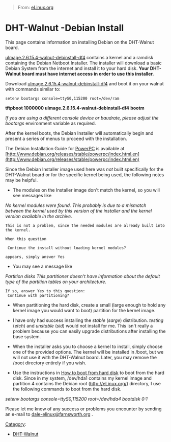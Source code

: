 > From: [eLinux.org](http://eLinux.org/DHT-Walnut_-Debian_Install "http://eLinux.org/DHT-Walnut_-Debian_Install")


# DHT-Walnut -Debian Install



This page contains information on installing Debian on the DHT-Walnut
board.

[uImage.2.6.15.4-walnut-debinstall-df4](http://www.farnsworth.org/linuxppc/uImage.2.6.15.4-walnut-debinstall-df4)
contains a kernel and a ramdisk containing the Debian Netboot Installer.
The installer will download a basic Debian System from the internet and
install it to your hard disk. **Your DHT-Walnut board must have internet
access in order to use this installer.**

Download
[uImage.2.6.15.4-walnut-debinstall-df4](http://www.farnsworth.org/linuxppc/uImage.2.6.15.4-walnut-debinstall-df4)
and boot it on your walnut with commands similar to:

    setenv bootargs console=ttyS0,115200 root=/dev/ram

**tftpboot 1000000 uImage.2.6.15.4-walnut-debinstall-df4** **bootm**

*If you are using a different console device or baudrate, please adjust
the bootargs* environment variable as required.

After the kernel boots, the Debian Installer will automatically begin
and present a series of menus to proceed with the installation.

The Debian Installation Guide for [PowerPC](http://eLinux.org/PowerPC "PowerPC") is
available at
[http://www.debian.org/releases/stable/powerpc/index.html.en](http://www.debian.org/releases/stable/powerpc/index.html.en)

Since the Debian Installer image used here was *not* built specifically
for the DHT-Walnut board or for the specific kernel being used, the
following notes may be helpful.

-   The modules on the Installer image don't match the kernel, so you
    will see messages like

*No kernel modules were found. This probably is due to a mismatch*
*between the kernel used by this version of the installer and the*
*kernel version available in the archive.*

    This is not a problem, since the needed modules are already built into the kernel.

    When this question

     Continue the install without loading kernel modules?

    appears, simply answer Yes

-   You may see a message like

*Partition disks* *This partitioner doesn't have information about the
default type of* *the partition tables on your architecture.*

    If so, answer Yes to this question:
     Continue with partitioning?

-   When partitioning the hard disk, create a small (large enough to
    hold any kernel image you would want to boot) partition for the
    kernel image.

-   I have only had success installing the *stable* (*sarge*)
    distribution. *testing* (*etch*) and *unstable* (*sid*) would not
    install for me. This isn't really a problem because you can easily
    upgrade distributions after installing the base system.

-   When the installer asks you to choose a kernel to install, simply
    choose one of the provided options. The kernel will be installed in
    /boot, but we will not use it with the DHT-Walnut board. Later, you
    may remove the /boot directory entirely if you wish.

-   Use the instructions in [How to boot from hard
    disk](http://eLinux.org/DHT-Walnut_Booting_From_Hdd "DHT-Walnut Booting From Hdd") to
    boot from the hard disk. Since in my system, /dev/hda1 contains my
    kernel image and partition 4 contains the Debian root (http://eLinux.org/) directory,
    I use the following commands to boot from the hard disk.

*setenv bootargs console=ttyS0,115200 root=/dev/hda4* *bootdisk 0:1*


 Please let me know of any success or problems you encounter by sending
an e-mail to
[dale-elinux@farnsworth.org](mailto:dale-elinux@farnsworth.org) .


[Category](http://eLinux.org/Special:Categories "Special:Categories"):

-   [DHT-Walnut](http://eLinux.org/Category:DHT-Walnut "Category:DHT-Walnut")

